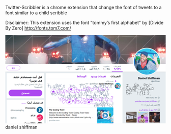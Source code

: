 Twitter-Scribbler
is a chrome extension that change the font of tweets to a font similar to a child scribble

Disclaimer:
This extension uses the font "tommy’s first alphabet" by [Divide By Zero] http://fonts.tom7.com/

<img src="screencapture.PNG"></img>
<a src="https://twitter.com/shiffman"> daniel shiffman</a>

